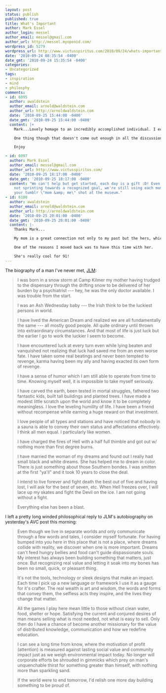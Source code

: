 ```yaml
---
layout: post
status: publish
published: true
title: What's Important
author: Mark Essel
author_login: messel
author_email: messel@gmail.com
author_url: http://messel.myopenid.com/
wordpress_id: 5279
wordpress_url: http://www.victusspiritus.com/2010/09/24/whats-important/
date: '2010-09-24 08:35:54 -0400'
date_gmt: '2010-09-24 15:35:54 -0400'
categories:
- Uncategorized
tags:
- inspiration
- mind
- philosphy
comments:
- id: 6095
  author: awaldstein
  author_email: arnold@waldstein.com
  author_url: http://arnoldwaldstein.com
  date: '2010-09-25 15:44:00 -0400'
  date_gmt: '2010-09-25 15:44:00 -0400'
  content: |+
    Mark...Lovely homage to an incredibly accomplished individual. I echo my respect.

    One thing though that doesn't come out enough in all the discussions of start-ups and that I tell myself daily, that the most important thing is just to get started. The rest will follow.

    Enjoy

- id: 6097
  author: Mark Essel
  author_email: messel@gmail.com
  author_url: http://www.victusspiritus.com/
  date: '2010-09-25 18:17:00 -0400'
  date_gmt: '2010-09-25 18:17:00 -0400'
  content: "We can't help but get started, each day is a gift :D! Even when apparently
    not sprinting towards a recognized goal, we're still using each moment.  \n\nEnjoyed
    your tumblr \"mom &amp; me\" shot at the museum."
- id: 6100
  author: awaldstein
  author_email: arnold@waldstein.com
  author_url: http://arnoldwaldstein.com
  date: '2010-09-25 20:01:00 -0400'
  date_gmt: '2010-09-25 20:01:00 -0400'
  content: |-
    Thanks Mark...

    My mom is a great connection not only to my past but the hers, which is the early 20th century NY immigrant life.

    One of the reasons I moved back was to have this time with her.

    She's really cool for 91!
---
```

<p>The biography of a man I've never met, <a href="http://disq.us/n4vt2">JLM</a>:</p>
<blockquote><p>
I was born in a snow storm at Camp Kilmer my mother having trudged to the dispensary through the drifting snow to be delivered of her burden by a psychiatrist --- hey, he was the only doctor available.  I was trouble from the start.</p>
<p>I was an Ash Wednesday baby --- the Irish think to be the luckiest persons in world.</p>
<p>I have lived the American Dream and realized we are all fundamentally the same --- all mostly good people.  All quite ordinary until thrown into extraordinary circumstances.  And that most of life is just luck but the earlier I go to work the luckier I seem to become.</p>
<p>I have encountered luck at every turn even while lying beaten and vanquished not realizing that luck had saved me from an even worse fate.  I have taken some real beatings and never been tempted to revenge, karma having been my ally and having exacted its own form of revenge.</p>
<p>I have a sense of humor which I am still able to operate from time to time.  Knowing myself well, it is impossible to take myself seriously.</p>
<p>I have carved the earth, been tested in mortal struggles, fathered two fantastic kids, built tall buildings and planted trees.  I have made a modest little scratch upon the world and know it to be completely meaningless.  I love the leveling humility of life.  I have been a friend without recompense while earning a huge reward on that investment.</p>
<p>I love people of all types and stations and have noticed that nobody in a sauna is able to convey their own status and affectations effectively.  I think all men equal.  I particularly like women.</p>
<p>I have charged the fires of Hell with a half full thimble and got out w/ nothing more than first degree burns.</p>
<p>I have married the woman of my dreams and found out I really had small black and white dreams.  She has helped me to dream in color.  There is just something about those Southern bondes.  I was smitten at the first "ya'll" and it took 10 years to close the deal. </p>
<p>I intend to live forever and fight death the best out of five and having lost, I will ask for the best of seven, etc.  When Hell freezes over, I will lace up my skates and fight the Devil on the ice.  I am not going without a fight.</p>
<p>Everything else has been a blast.
</p></blockquote>
<p>I left a pretty long winded philosophical reply to JLM's autobiography on yesterday's AVC post this morning:</p>
<blockquote><p>
Even though we live in separate worlds and only communicate through a few words and tales, I consider myself fortunate.  For having bumped into you here in this place that is not a place, where dreams collide with reality, we discover when one is more important. Dreams can't feed hungry bellies and food can't guide dispassionate souls. My interest has always been building something that matters, just once. But recognizing real value and letting it soak into my bones has been no small, quick, or pleasant thing.</p>
<p>It's not the tools, technology or sleek designs that make an impact. Each time I pick up a new language or framework I use it as a gauge for it's crafter. The real wealth is art and wisdom, the words and forms that convey them, the selfless acts they inspire, and the lives they change that matter. </p>
<p>All the games I play here mean little to those without clean water, food, shelter or hope. Satisfying the current and conjured desires of man means selling what is most needed, not what is easy to sell. Only then do I have a chance of become another missionary for the value of distributed knowledge, communication and how we redefine education. </p>
<p>I can see a long time from know, where the motivation of profit (attention) is measured against lasting social value and community impact just as we weigh environmental impact today. No longer will corporate efforts be shrouded in gimmicks which prey on man's unquenchable thirst for something greater than himself, with nothing more than sparkling sand.</p>
<p>If the world were to end tomorrow, I'd relish one more day building something to be proud of.
</p></blockquote>

